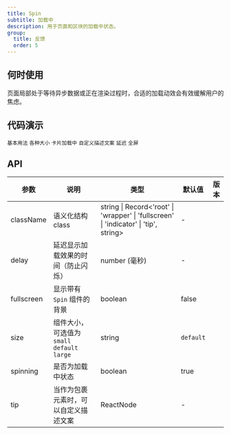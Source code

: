```yaml
---
title: Spin
subtitle: 加载中
description: 用于页面和区块的加载中状态。
group:
  title: 反馈
  order: 5
---
```


## 何时使用

页面局部处于等待异步数据或正在渲染过程时，合适的加载动效会有效缓解用户的焦虑。

## 代码演示

<!-- prettier-ignore -->
<code src="./demo/basic.tsx">基本用法</code>
<code src="./demo/size.tsx">各种大小</code>
<code src="./demo/nested.tsx">卡片加载中</code>
<code src="./demo/tip.tsx">自定义描述文案</code>
<code src="./demo/delay-and-debounce.tsx">延迟</code>
<code src="./demo/fullscreen.tsx">全屏</code>

## API

| 参数 | 说明 | 类型 | 默认值 | 版本 |
| --- | --- | --- | --- | --- |
| className | 语义化结构 class | string \| Record<'root' \| 'wrapper' \| 'fullscreen' \| 'indicator' \| 'tip', string> | - |  |
| delay | 延迟显示加载效果的时间（防止闪烁） | number (毫秒) | - |  |
| fullscreen | 显示带有 `Spin` 组件的背景 | boolean | false |  |
| size | 组件大小，可选值为 `small` `default` `large` | string | `default` |  |
| spinning | 是否为加载中状态 | boolean | true |  |
| tip | 当作为包裹元素时，可以自定义描述文案 | ReactNode | - |  |
